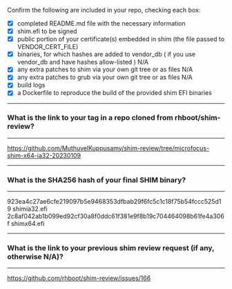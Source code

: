 Confirm the following are included in your repo, checking each box:

 - [x] completed README.md file with the necessary information
 - [x] shim.efi to be signed
 - [x] public portion of your certificate(s) embedded in shim (the file passed to VENDOR_CERT_FILE)
 - [x] binaries, for which hashes are added to vendor_db ( if you use vendor_db and have hashes allow-listed )
       N/A
 - [x] any extra patches to shim via your own git tree or as files
       N/A
 - [x] any extra patches to grub via your own git tree or as files
       N/A
 - [x] build logs
 - [x] a Dockerfile to reproduce the build of the provided shim EFI binaries

*******************************************************************************
### What is the link to your tag in a repo cloned from rhboot/shim-review?
*******************************************************************************
https://github.com/MuthuvelKuppusamy/shim-review/tree/microfocus-shim-x64-ia32-20230109

*******************************************************************************
### What is the SHA256 hash of your final SHIM binary?
*******************************************************************************
923ea4c27ae6cfe219097b5e9468353dfbab29f6fc5c1c18f75b54fccc525d19  shimia32.efi
2c8af042ab1b099ed92cf30a8f0ddc61f381e9f8b19c704464098b61fe4a306f  shimx64.efi

*******************************************************************************
### What is the link to your previous shim review request (if any, otherwise N/A)?
*******************************************************************************
https://github.com/rhboot/shim-review/issues/166
